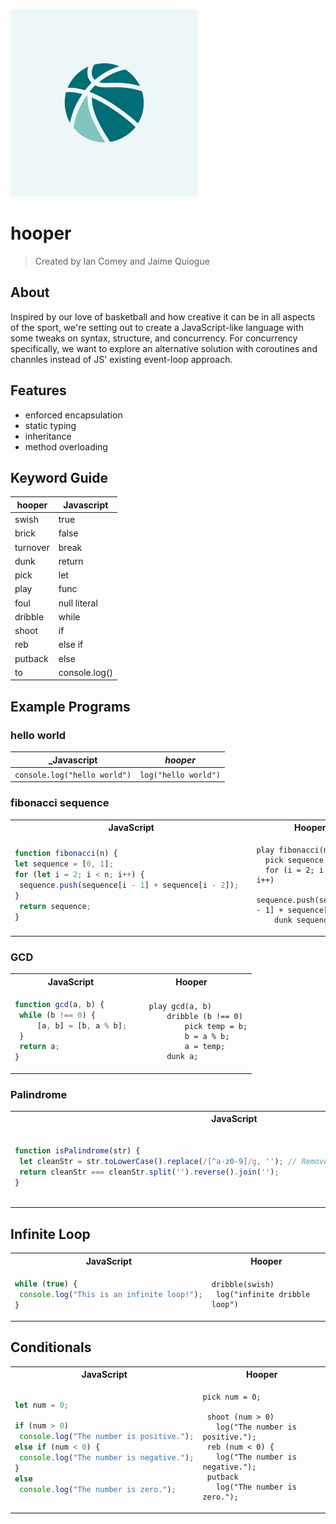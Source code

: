 
![hooper logo](docs/hooper.png)

# hooper
> Created by Ian Comey and Jaime Quiogue

## About

Inspired by our love of basketball and how creative it can be in all aspects of the sport, we're setting out to create a JavaScript-like language with some tweaks on syntax, structure, and concurrency.  For concurrency specifically, we want to explore an alternative solution with coroutines and channles instead of JS' existing event-loop approach. 

## Features

- enforced encapsulation
- static typing
- inheritance
- method overloading

## Keyword Guide

| hooper   | Javascript    |
| -------- | ------------- |
| swish    | true          |
| brick    | false         |
| turnover | break         |
| dunk     | return        |
| pick     | let           |
| play     | func          |
| foul     | null literal  |
| dribble  | while         |
| shoot    | if            |
| reb      | else if       |
| putback  | else          |
| to       | console.log() |

## Example Programs

### hello world
| _Javascript   | _hooper_    |
| -------- | ------------- |
| `console.log("hello world")` | `log("hello world")`       |

### fibonacci sequence
<table>  
  <tr>  
    <th>JavaScript</th>  
    <th>Hooper</th>  
  </tr>  
  <tr>  
    <td>  

   ```javascript
function fibonacci(n) {  
  let sequence = [0, 1];  
  for (let i = 2; i < n; i++) {  
    sequence.push(sequence[i - 1] + sequence[i - 2]);  
   }  
    return sequence;  
}  
   ```  

   </td>  
    <td>  

 ```hooper  
 play fibonacci(n)  
   pick sequence = [0, 1]  
   for (i = 2; i < n; i++)  
     sequence.push(sequence[i - 1] + sequence[i - 2])  
     dunk sequence  
 ```  

   </td>  
  </tr>  
</table>  

   
### GCD

<table>  
  <tr>  
    <th>JavaScript</th>  
    <th>Hooper</th>  
  </tr>  
  <tr>  
    <td>  

   ```javascript  
function gcd(a, b) {
    while (b !== 0) {
        [a, b] = [b, a % b];
    }
    return a;
}  
   ```  

   </td>  
    <td>  

 ```hooper  
    play gcd(a, b) 
        dribble (b !== 0) 
            pick temp = b;
            b = a % b;
            a = temp; 
        dunk a;
 ```  

   </td>  
  </tr>  
</table> 

###  Palindrome

<table>  
  <tr>  
    <th>JavaScript</th>  
    <th>Hooper</th>  
  </tr>  
  <tr>  
    <td>  

   ```javascript  
function isPalindrome(str) {
    let cleanStr = str.toLowerCase().replace(/[^a-z0-9]/g, ''); // Remove non-alphanumeric characters
    return cleanStr === cleanStr.split('').reverse().join('');
}
   ```  

   </td>  
    <td>  

 ```hooper  
play Palindrome(s) 
    pick ogstr = s.replace(/[^a-zA-Z0-9]/g, '').toLowerCase();
    pick revstr = ogstr.split('').reverse().join('');
    dunk ogstr === revstr;
 ```  

   </td>  
  </tr>  
</table> 


## Infinite Loop

<table>  
  <tr>  
    <th>JavaScript</th>  
    <th>Hooper</th>  
  </tr>  
  <tr>  
    <td>  

   ```javascript  
while (true) {
    console.log("This is an infinite loop!");
}
   ```  

   </td>  
    <td>  

 ```hooper  
dribble(swish)
  log("infinite dribble loop")
 ```  

   </td>  
  </tr>  
</table> 


## Conditionals

<table>  
  <tr>  
    <th>JavaScript</th>  
    <th>Hooper</th>  
  </tr>  
  <tr>  
    <td>  

   ```javascript  
let num = 0;

if (num > 0) 
    console.log("The number is positive.");
else if (num < 0) {
    console.log("The number is negative.");
} 
else 
    console.log("The number is zero.");
   ```  

   </td>  
    <td>  

 ```hooper  
pick num = 0;

  shoot (num > 0) 
    log("The number is positive.");
  reb (num < 0) {
    log("The number is negative.");
  putback 
    log("The number is zero.");
 ```  

   </td>  
  </tr>  


